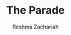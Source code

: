 ---
layout: exhibit
title: "The Parade"
author: Reshma Zachariah
author_description: '<a href="/creatordirectory/reshmazachariah">Reshma Zachariah</a> and Timofey Peshin'
post_description: "The Parade is a short puzzle game where the player can steal spirits' faces, combine them to create new ones, and make friends along the way."
demo: /assets/exhibit_previews/theparade/theparade_preview.mp4
demo_poster: /assets/exhibit_previews/theparade/theparade_preview_poster.png
link: https://reshmush.itch.io/the-parade
permalink: /exhibits#the-parade
---